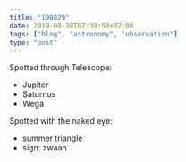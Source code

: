 ```yaml
---
title: "190829"
date: 2019-08-30T07:39:50+02:00
tags: ["blog", "astronomy", "observation"]
type: "post"
---
```


Spotted through Telescope:

* Jupiter
* Saturnus
* Wega

Spotted with the naked eye:
* summer triangle
* sign: zwaan
